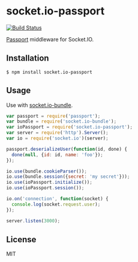 socket.io-passport
==================
[![Build Status](https://travis-ci.org/nkzawa/socket.io-passport.png?branch=master)](https://travis-ci.org/nkzawa/socket.io-passport)

[Passport](https://github.com/jaredhanson/passport) middleware for Socket.IO.

## Installation
    $ npm install socket.io-passport

## Usage
Use with [socket.io-bundle](https://github.com/nkzawa/socket.io-bundle).

```js
var passport = require('passport');
var bundle = require('socket.io-bundle');
var ioPassport = require('socket.io-passport');
var server = require('http').Server();
var io = require('socket.io')(server);

passport.deserializeUser(function(id, done) {
  done(null, {id: id, name: 'foo'});
});

io.use(bundle.cookieParser());
io.use(bundle.session({secret: 'my secret'}));
io.use(ioPassport.initialize());
io.use(ioPassport.session());

io.on('connection', function(socket) {
  console.log(socket.request.user);
});

server.listen(3000);
```

## License
MIT
